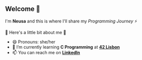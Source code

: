 ## Welcome 👋

I'm **Neusa** and this is where I'll share my *Programming Journey* ⚡

💬 Here's a little bit about me 💬
- 😄 Pronouns: she/her
- 🌱 I’m currently learning **C Programming** at **[42 Lisbon](https://www.42lisboa.com/)**
- 📫 You can reach me on **[LinkedIn](https://www.linkedin.com/in/neusaneto/)**
